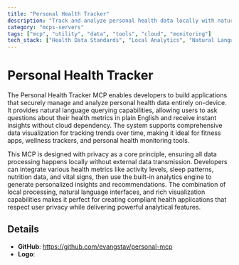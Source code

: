 ```yaml
---
title: "Personal Health Tracker"
description: "Track and analyze personal health data locally with natural language queries and visualizations for privacy-focused trend insights."
category: "mcps-servers"
tags: ["mcp", "utility", "data", "tools", "cloud", "monitoring"]
tech_stack: ["Health Data Standards", "Local Analytics", "Natural Language Processing", "Data Visualization", "Privacy-First Architecture"]
---
```


# Personal Health Tracker

The Personal Health Tracker MCP enables developers to build applications that securely manage and analyze personal health data entirely on-device. It provides natural language querying capabilities, allowing users to ask questions about their health metrics in plain English and receive instant insights without cloud dependency. The system supports comprehensive data visualization for tracking trends over time, making it ideal for fitness apps, wellness trackers, and personal health monitoring tools.

This MCP is designed with privacy as a core principle, ensuring all data processing happens locally without external data transmission. Developers can integrate various health metrics like activity levels, sleep patterns, nutrition data, and vital signs, then use the built-in analytics engine to generate personalized insights and recommendations. The combination of local processing, natural language interfaces, and rich visualization capabilities makes it perfect for creating compliant health applications that respect user privacy while delivering powerful analytical features.

## Details

- **GitHub**: https://github.com/evangstav/personal-mcp
- **Logo**: 
